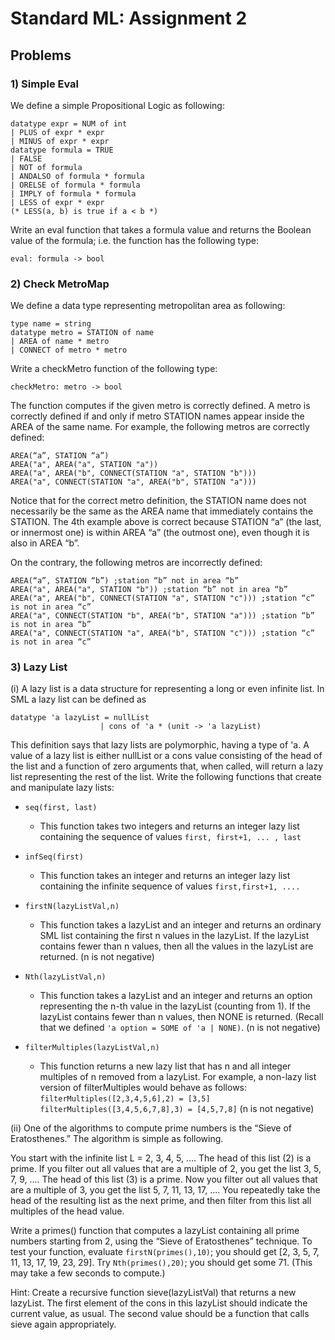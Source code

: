 # **Standard ML: Assignment 2**

## **Problems**

### **1) Simple Eval**

We define a simple Propositional Logic as following:

    datatype expr = NUM of int
    | PLUS of expr * expr
    | MINUS of expr * expr
    datatype formula = TRUE
    | FALSE
    | NOT of formula
    | ANDALSO of formula * formula
    | ORELSE of formula * formula
    | IMPLY of formula * formula
    | LESS of expr * expr
    (* LESS(a, b) is true if a < b *)

Write an eval function that takes a formula value and returns the Boolean value of the
formula; i.e. the function has the following type:

    eval: formula -> bool

### **2) Check MetroMap**

We define a data type representing metropolitan area as following:

    type name = string
    datatype metro = STATION of name
    | AREA of name * metro
    | CONNECT of metro * metro

Write a checkMetro function of the following type:

    checkMetro: metro -> bool

The function computes if the given metro is correctly defined. A metro is correctly
defined if and only if metro STATION names appear inside the AREA of the same
name. For example, the following metros are correctly defined:
    
    AREA(“a”, STATION “a”)
    AREA("a", AREA("a", STATION "a"))
    AREA("a", AREA("b", CONNECT(STATION "a", STATION "b")))
    AREA("a", CONNECT(STATION "a", AREA("b", STATION "a")))

Notice that for the correct metro definition, the STATION name does not necessarily be the same as the AREA name that immediately contains the STATION. The 4th example above is correct because STATION “a” (the last, or innermost one) is within AREA “a” (the outmost one), even though it is also in AREA “b”.

On the contrary, the following metros are incorrectly defined:

    AREA(“a”, STATION “b”) ;station “b” not in area “b”
    AREA("a", AREA("a", STATION "b")) ;station “b” not in area “b”
    AREA("a", AREA("b", CONNECT(STATION "a", STATION "c"))) ;station “c” is not in area “c”
    AREA("a", CONNECT(STATION "b", AREA("b", STATION "a"))) ;station “b” is not in area “b”
    AREA("a", CONNECT(STATION "a", AREA("b", STATION "c"))) ;station “c” is not in area “c”

### **3) Lazy List**

(i) A lazy list is a data structure for representing a long or even infinite list. In SML a lazy list can be defined as

    datatype 'a lazyList = nullList
                        | cons of 'a * (unit -> 'a lazyList)

This definition says that lazy lists are polymorphic, having a type of 'a. A value of a
lazy list is either nullList or a cons value consisting of the head of the list and a
function of zero arguments that, when called, will return a lazy list representing the
rest of the list. Write the following functions that create and manipulate lazy lists:

- `seq(first, last)`
    - This function takes two integers and returns an integer lazy list containing the sequence of values `first, first+1, ... , last`

- `infSeq(first)`
    - This function takes an integer and returns an integer lazy list containing
the infinite sequence of values `first,first+1, ....`

- `firstN(lazyListVal,n)`
    - This function takes a lazyList and an integer and returns an ordinary SML list containing the first n values in the lazyList. If the lazyList contains fewer than n values, then all the values in the lazyList are returned. (n is not negative)

- `Nth(lazyListVal,n)`
    - This function takes a lazyList and an integer and returns an option representing the n-th value in the lazyList (counting from 1). If the lazyList contains fewer than n values, then NONE is returned. (Recall that we defined `'a option = SOME of 'a | NONE)`. (n is not negative)

- `filterMultiples(lazyListVal,n)`
    - This function returns a new lazy list that has n and all integer multiples of n removed from a lazyList. For example, a non-lazy list version of filterMultiples would behave as follows: <br/>
    `filterMultiples([2,3,4,5,6],2) = [3,5]
    filterMultiples([3,4,5,6,7,8],3) = [4,5,7,8]` (n is not negative)

(ii) One of the algorithms to compute prime numbers is the “Sieve of Eratosthenes.”
The algorithm is simple as following.

You start with the infinite list L = 2, 3, 4, 5, .... The head of this list (2) is a
prime. If you filter out all values that are a multiple of 2, you get the list 3, 5, 7,
9, .... The head of this list (3) is a prime. Now you filter out all values that are a
multiple of 3, you get the list 5, 7, 11, 13, 17, .... You repeatedly take the head
of the resulting list as the next prime, and then filter from this list all multiples
of the head value.

Write a primes() function that computes a lazyList containing all prime numbers
starting from 2, using the “Sieve of Eratosthenes” technique. To test your
function, evaluate `firstN(primes(),10)`; you should get [2, 3, 5, 7, 11, 13,
17, 19, 23, 29]. Try `Nth(primes(),20)`; you should get some 71. (This may
take a few seconds to compute.)

Hint: Create a recursive function sieve(lazyListVal) that returns a new lazyList.
The first element of the cons in this lazyList should indicate the current value,
as usual. The second value should be a function that calls sieve again
appropriately.